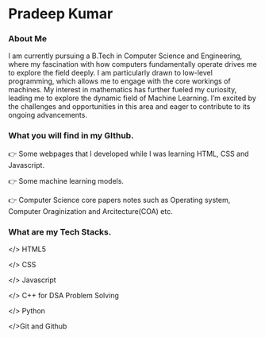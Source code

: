 
# Pradeep Kumar
### About Me
I am currently pursuing a B.Tech in Computer Science and Engineering, where my fascination with how computers fundamentally operate drives me to explore the field deeply. I am particularly drawn to low-level programming, which allows me to engage with the core workings of machines. My interest in mathematics has further fueled my curiosity, leading me to explore the dynamic field of Machine Learning. I’m excited by the challenges and opportunities in this area and eager to contribute to its ongoing advancements.

### What you will find in my GIthub.
👉 Some webpages that I developed while I was learning HTML, CSS and Javascript.

👉 Some machine learning models.

👉 Computer Science core papers notes such as Operating system, Computer Oraginization and Arcitecture(COA) etc.



### What are my Tech Stacks.

</> HTML5

</> CSS

</> Javascript

</> C++ for DSA Problem Solving

</> Python

</>Git and Github
